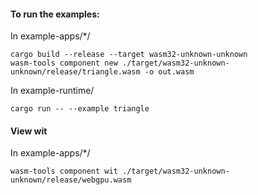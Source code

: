 #### To run the examples:

In example-apps/*/
```
cargo build --release --target wasm32-unknown-unknown
wasm-tools component new ./target/wasm32-unknown-unknown/release/triangle.wasm -o out.wasm
```


In example-runtime/
```
cargo run -- --example triangle
```


#### View wit

In example-apps/*/
```
wasm-tools component wit ./target/wasm32-unknown-unknown/release/webgpu.wasm
```
